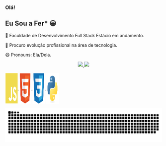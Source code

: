 ### Olá! 
## Eu Sou a Fer* 😀


🌱 Faculdade de Desenvolvimento Full Stack Estácio em andamento.

💬 Procuro evolução profissional na área  de tecnologia.

😄 Pronouns: Ela/Dela.

<div align="center">
  <a href="https://github.com/rafaballerini">
  <img height="180em" src="https://github-readme-stats.vercel.app/api?username=fergvargas&show_icons=true&theme=dracula&include_all_commits=true&count_private=true"/>
  <img height="180em" src="https://github-readme-stats.vercel.app/api/top-langs/?username=fergvargas&layout=compact&langs_count=7&theme=dracula"/>
</div>
  
<div style="display: inline_block"><br>
  <img align="center" alt="Fer-Js" height="100" width="40" src="https://raw.githubusercontent.com/devicons/devicon/master/icons/javascript/javascript-plain.svg">
  <img align="center" alt="Fer-HTML" height="100" width="40" src="https://raw.githubusercontent.com/devicons/devicon/master/icons/html5/html5-original.svg">
  <img align="center" alt="Fer-CSS" height="100" width="40" src="https://raw.githubusercontent.com/devicons/devicon/master/icons/css3/css3-original.svg">
  <img align="center" alt="Fer-Python" height="100" width="40" src="https://raw.githubusercontent.com/devicons/devicon/master/icons/python/python-original.svg">
  
  ![Snake animation](https://github.com/ellen2121/ellen2121/blob/output/github-contribution-grid-snake.svg)
 
</div>
  

